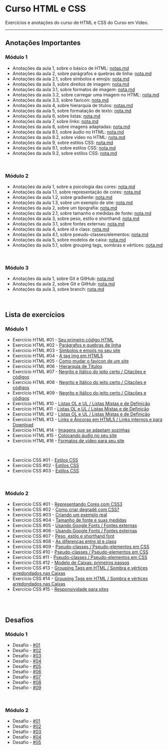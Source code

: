 # Curso HTML e CSS




Exercícios e anotações do curso de HTML e CSS do Curso em Vídeo.

---

## Anotações Importantes

### Módulo 1

* Anotações da aula 1, sobre o básico de HTML: [notas.md](https://github.com/larisn/Curso-HTML-CSS/blob/main/M%C3%B3dulo%201/Aula%201/nota.md)
* Anotações da aula 2, sobre parágrafos e quebras de linha: [nota.md](https://github.com/larisn/Curso-HTML-CSS/blob/main/M%C3%B3dulo%201/Aula%202/nota.md)
* Anotações da aula 2.1, sobre símbolos e emojis: [nota.md](https://github.com/larisn/Curso-HTML-CSS/blob/main/M%C3%B3dulo%201/Aula%202/Aula%202.1/nota.md)
* Anotações da aula 3, sobre direitos de imagem: [nota.md](https://github.com/larisn/Curso-HTML-CSS/blob/main/M%C3%B3dulo%201/Aula%203/nota.md)
* Anotações da aula 3.1, sobre formatos de imagem: [nota.md](https://github.com/larisn/Curso-HTML-CSS/blob/main/M%C3%B3dulo%201/Aula%203/Aula%203.1/nota.md)
* Anotações da aula 3.2, sobre carregar uma imagem no HTML: [nota.md](https://github.com/larisn/Curso-HTML-CSS/blob/main/M%C3%B3dulo%201/Aula%203/Aula%203.2/nota.md)
* Anotações da aula 3.3, sobre favicon: [nota.md](https://github.com/larisn/Curso-HTML-CSS/blob/main/M%C3%B3dulo%201/Aula%203/Aula%203.3/nota.md)
* Anotações da aula 4, sobre hierarquia de títulos: [notas.md](https://github.com/larisn/Curso-HTML-CSS/blob/main/M%C3%B3dulo%201/Aula%204/nota.md)
* Anotações da aula 5, sobre formatação de texto: [nota.md](https://github.com/larisn/Curso-HTML-CSS/blob/main/M%C3%B3dulo%201/Aula%205/nota.md)
* Anotações da aula 6, sobre listas: [nota.md](https://github.com/larisn/Curso-HTML-CSS/blob/main/M%C3%B3dulo%201/Aula%206/nota.md)
* Anotações da aula 7, sobre links: [nota.md](https://github.com/larisn/Curso-HTML-CSS/blob/main/M%C3%B3dulo%201/Aula%207/nota.md)
* Anotações da aula 8, sobre imagens adaptadas: [nota.md](https://github.com/larisn/Curso-HTML-CSS/blob/main/M%C3%B3dulo%201/Aula%208/nota.md)
* Anotações da aula 8.1, sobre áudio no HTML: [nota.md](https://github.com/larisn/Curso-HTML-CSS/blob/main/M%C3%B3dulo%201/Aula%208/Aula%208.1/nota.md)
* Anotações da aula 8.2, sobre vídeo no HTML: [nota.md](https://github.com/larisn/Curso-HTML-CSS/blob/main/M%C3%B3dulo%201/Aula%208/Aula%208.2/nota.md)
* Anotações da aula 9, sobre estilos CSS: [nota.md](https://github.com/larisn/Curso-HTML-CSS/blob/main/M%C3%B3dulo%201/Aula%209/nota.md)
* Anotações da aula 9.1, sobre estilos CSS: [nota.md](https://github.com/larisn/Curso-HTML-CSS/blob/main/M%C3%B3dulo%201/Aula%209/Aula%209.1/nota.md)
* Anotações da aula 9.2, sobre estilos CSS: [nota.md](https://github.com/larisn/Curso-HTML-CSS/blob/main/M%C3%B3dulo%201/Aula%209/Aula%209.2/nota.md)

<br>

### Módulo 2

* Anotações da aula 1, sobre a psicologia das cores: [nota.md](https://github.com/larisn/Curso-HTML-CSS/blob/main/M%C3%B3dulo%202/Aula%201/nota.md)
* Anotações da aula 1.1, sobre representação de cores: [nota.md](https://github.com/larisn/Curso-HTML-CSS/blob/main/M%C3%B3dulo%202/Aula%201/Aula%201.1/nota.md)
* Anotações da aula 1.2, sobre gradiente: [nota.md](https://github.com/larisn/Curso-HTML-CSS/blob/main/M%C3%B3dulo%202/Aula%201/Aula%201.2/nota.md)
* Anotações da aula 1.3, sobre um exemplo de site: [nota.md](https://github.com/larisn/Curso-HTML-CSS/blob/main/M%C3%B3dulo%202/Aula%201/Aula%201.3/nota.md)
* Anotações da aula 2, sobre um tipografia: [nota.md](https://github.com/larisn/Curso-HTML-CSS/blob/main/M%C3%B3dulo%202/Aula%202/nota.md)
* Anotações da aula 2.1, sobre tamanho e medidas de fonte: [nota.md](https://github.com/larisn/Curso-HTML-CSS/blob/main/M%C3%B3dulo%202/Aula%202/Aula%202.1/nota.md)
* Anotações da aula 3, sobre peso, estilo e shorthand: [nota.md](https://github.com/larisn/Curso-HTML-CSS/blob/main/M%C3%B3dulo%202/Aula%203/nota.md)
* Anotações da aula 3.1, sobre fontes externas: [nota.md](https://github.com/larisn/Curso-HTML-CSS/blob/main/M%C3%B3dulo%202/Aula%203/Aula%203.1/nota.md)
* Anotações da aula 4, sobre id e class: [nota.md](https://github.com/larisn/Curso-HTML-CSS/blob/main/M%C3%B3dulo%202/Aula%204/nota.md)
* Anotações da aula 4.1, sobre pseudo-classes/elementos: [nota.md](https://github.com/larisn/Curso-HTML-CSS/blob/main/M%C3%B3dulo%202/Aula%204/Aula%204.1/nota.md)
* Anotações da aula 5, sobre modelos de caixa: [nota.md](https://github.com/larisn/Curso-HTML-CSS/blob/main/M%C3%B3dulo%202/Aula%205/nota.md)
* Anotações da aula 5.1, sobre grouping tags, sombras e vértices: [nota.md](https://github.com/larisn/Curso-HTML-CSS/blob/main/M%C3%B3dulo%202/Aula%205/Aula%205.1/nota.md)

<br>

### Módulo 3

* Anotações da aula 1, sobre Git e GitHub: [nota.md](https://github.com/larisn/Curso-HTML-CSS/blob/main/M%C3%B3dulo%203/Aula%201/nota.md)
* Anotações da aula 2, sobre Git e GitHub: [nota.md](https://github.com/larisn/Curso-HTML-CSS/blob/main/M%C3%B3dulo%203/Aula%202/nota.md)
* Anotações da aula 3, sobre branch: [nota.md](https://github.com/larisn/Curso-HTML-CSS/blob/main/M%C3%B3dulo%203/Aula%203/nota.md)

<br>

## Lista de exercícios 

### Módulo 1

- Exercício HTML #01 - [Seu primeiro código HTML](https://github.com/larisn/Curso-HTML5-e-CSS3/blob/main/M%C3%B3dulo%201/Aula%201/ex1.html)
- Exercício HTML #02 - [Parágrafos e quebras de linha](https://github.com/larisn/Curso-HTML-CSS/blob/main/M%C3%B3dulo%201/Aula%202/ex2.html)
- Exercício HTML #03 - [Símbolos e emojis no seu site](https://github.com/larisn/Curso-HTML-CSS/blob/main/M%C3%B3dulo%201/Aula%202/Aula%202.1/ex1.html)
- Exercício HTML #04 - [A tag img em HTML5](https://github.com/larisn/Curso-HTML-CSS/blob/main/M%C3%B3dulo%201/Aula%203/Aula%203.2/ex1.html)
- Exercício HTML #05 - [Como mudar o favicon de um site](https://github.com/larisn/Curso-HTML-CSS/blob/main/M%C3%B3dulo%201/Aula%203/Aula%203.3/ex1.html)
- Exercício HTML #06 - [Hierarquia de Títulos](https://github.com/larisn/Curso-HTML-CSS/blob/main/M%C3%B3dulo%201/Aula%204/ex1.html)
- Exercício HTML #07 - [Negrito e Itálico do jeito certo / Citações e códigos](https://github.com/larisn/Curso-HTML-CSS/blob/main/M%C3%B3dulo%201/Aula%205/ex1.html)
- Exercício HTML #08 - [Negrito e Itálico do jeito certo / Citações e códigos](https://github.com/larisn/Curso-HTML-CSS/blob/main/M%C3%B3dulo%201/Aula%205/ex2.html)
- Exercício HTML #09 - [Negrito e Itálico do jeito certo / Citações e códigos](https://github.com/larisn/Curso-HTML-CSS/blob/main/M%C3%B3dulo%201/Aula%205/ex3.html)
- Exercício HTML #10 - [Listas OL e UL / Listas Mistas e de Definição](https://github.com/larisn/Curso-HTML-CSS/blob/main/M%C3%B3dulo%201/Aula%206/ex1.html)
- Exercício HTML #11 - [Listas OL e UL / Listas Mistas e de Definição](https://github.com/larisn/Curso-HTML-CSS/blob/main/M%C3%B3dulo%201/Aula%206/ex2.html)
- Exercício HTML #12 - [Listas OL e UL / Listas Mistas e de Definição](https://github.com/larisn/Curso-HTML-CSS/blob/main/M%C3%B3dulo%201/Aula%206/ex3.html)
- Exercício HTML #13 - [Links e Âncoras em HTML5 / Links internos e para Download](https://github.com/larisn/Curso-HTML-CSS/tree/main/M%C3%B3dulo%201/Aula%207/ex1)
- Exercício HTML #14 - [Imagens que se adaptam sozinhas](https://github.com/larisn/Curso-HTML-CSS/blob/main/M%C3%B3dulo%201/Aula%208/ex1.html)
- Exercício HTML #15 - [Colocando áudio no seu site](https://github.com/larisn/Curso-HTML-CSS/blob/main/M%C3%B3dulo%201/Aula%208/Aula%208.1/ex1.html)
- Exercício HTML #16 - [Formatos de vídeo para seu site](https://github.com/larisn/Curso-HTML-CSS/blob/main/M%C3%B3dulo%201/Aula%208/Aula%208.2/ex1.html)
<br>


- Exercício CSS #01 - [Estilos CSS](https://github.com/larisn/Curso-HTML-CSS/blob/main/M%C3%B3dulo%201/Aula%209/ex1.html)
- Exercício CSS #02 - [Estilos CSS](https://github.com/larisn/Curso-HTML-CSS/blob/main/M%C3%B3dulo%201/Aula%209/Aula%209.1/ex1.html)
- Exercício CSS #03 - [Estilos CSS](https://github.com/larisn/Curso-HTML-CSS/tree/main/M%C3%B3dulo%201/Aula%209/Aula%209.2)

<br>

### Módulo 2

- Exercício CSS #01 - [Representando Cores com CSS3](https://github.com/larisn/Curso-HTML-CSS/blob/main/M%C3%B3dulo%202/Aula%201/Aula%201.1/ex1.html)
- Exercício CSS #02 - [Como criar degradê com CSS?](https://github.com/larisn/Curso-HTML-CSS/blob/main/M%C3%B3dulo%202/Aula%201/Aula%201.2/ex1.html)
- Exercício CSS #03 - [Criando um exemplo real](https://github.com/larisn/Curso-HTML-CSS/tree/main/M%C3%B3dulo%202/Aula%201/Aula%201.3)
- Exercício CSS #04 - [Tamanho de fonte e suas medidas](https://github.com/larisn/Curso-HTML-CSS/blob/main/M%C3%B3dulo%202/Aula%202/Aula%202.1/ex1.html)
- Exercício CSS #05 - [Usando Google Fonts / Fontes externas](https://github.com/larisn/Curso-HTML-CSS/blob/main/M%C3%B3dulo%202/Aula%203/Aula%203.1/ex1.html)
- Exercício CSS #06 - [Usando Google Fonts / Fontes externas](https://github.com/larisn/Curso-HTML-CSS/blob/main/M%C3%B3dulo%202/Aula%203/Aula%203.1/ex2.html)
- Exercício CSS #07 - [Peso, estilo e shorthand font](https://github.com/larisn/Curso-HTML-CSS/blob/main/M%C3%B3dulo%202/Aula%203/ex1.html)
- Exercício CSS #08 - [As diferenças entre id e class](https://github.com/larisn/Curso-HTML-CSS/tree/main/M%C3%B3dulo%202/Aula%204)
- Exercício CSS #09 - [Pseudo-classes / Pseudo-elementos em CSS](https://github.com/larisn/Curso-HTML-CSS/blob/main/M%C3%B3dulo%202/Aula%204/Aula%204.1/ex1.html)
- Exercício CSS #10 - [Pseudo-classes / Pseudo-elementos em CSS](https://github.com/larisn/Curso-HTML-CSS/blob/main/M%C3%B3dulo%202/Aula%204/Aula%204.1/ex2.html)
- Exercício CSS #11 - [Pseudo-classes / Pseudo-elementos em CSS](https://github.com/larisn/Curso-HTML-CSS/blob/main/M%C3%B3dulo%202/Aula%204/Aula%204.1/ex3.html)
- Exercício CSS #12 - [Modelo de Caixas: primeiros passos](https://github.com/larisn/Curso-HTML-CSS/blob/main/M%C3%B3dulo%202/Aula%205/ex1.html)
- Exercício CSS #13 - [Grouping Tags em HTML / Sombra e vértices arredondados nas Caixas](https://github.com/larisn/Curso-HTML-CSS/blob/main/M%C3%B3dulo%202/Aula%205/Aula%205.1/ex1.html)
- Exercício CSS #14 - [Grouping Tags em HTML / Sombra e vértices arredondados nas Caixas](https://github.com/larisn/Curso-HTML-CSS/blob/main/M%C3%B3dulo%202/Aula%205/Aula%205.1/ex2.html)
- Exercício CSS #15 - [Responsividade para sites](https://github.com/larisn/Curso-HTML-CSS/blob/main/M%C3%B3dulo%202/Aula%205/Aula%205.1/ex3.html)

<br>
<br>

## Desafios

### Módulo 1

- Desafio - [#01](https://github.com/larisn/Curso-HTML-CSS/blob/main/M%C3%B3dulo%201/Desafios/d001/d001.html)
- Desafio - [#02](https://github.com/larisn/Curso-HTML-CSS/blob/main/M%C3%B3dulo%201/Desafios/d002/d002.html)
- Desafio - [#03](https://github.com/larisn/Curso-HTML-CSS/blob/main/M%C3%B3dulo%201/Desafios/d003/d003.html)
- Desafio - [#04](https://github.com/larisn/Curso-HTML-CSS/blob/main/M%C3%B3dulo%201/Desafios/d004/d004.html)
- Desafio - [#05](https://github.com/larisn/Curso-HTML-CSS/blob/main/M%C3%B3dulo%201/Desafios/d005/d005.html)
- Desafio - [#06](https://github.com/larisn/Curso-HTML-CSS/blob/main/M%C3%B3dulo%201/Desafios/d006/d006.html)
- Desafio - [#07](https://github.com/larisn/Curso-HTML-CSS/blob/main/M%C3%B3dulo%201/Desafios/d007/d007.html)
- Desafio - [#08](https://github.com/larisn/Curso-HTML-CSS/tree/main/M%C3%B3dulo%201/Desafios/d008)
- Desafio - [#09](https://github.com/larisn/Curso-HTML-CSS/tree/main/M%C3%B3dulo%201/Desafios/d009)
<br>

### Módulo 2

- Desafio - [#01](https://github.com/larisn/Curso-HTML-CSS/blob/main/M%C3%B3dulo%202/Desafios/d001/d001.html)
- Desafio - [#02](https://github.com/larisn/Curso-HTML-CSS/blob/main/M%C3%B3dulo%202/Desafios/d002/d002.html)
- Desafio - [#03](https://github.com/larisn/Curso-HTML-CSS/blob/main/M%C3%B3dulo%202/Desafios/d003/d003.html)
- Desafio - [#04](https://github.com/larisn/Curso-HTML-CSS/blob/main/M%C3%B3dulo%202/Desafios/d004/d004.html)
- Desafio - [#05](https://github.com/larisn/Curso-HTML-CSS/blob/main/M%C3%B3dulo%202/Desafios/d005/d005.html)
